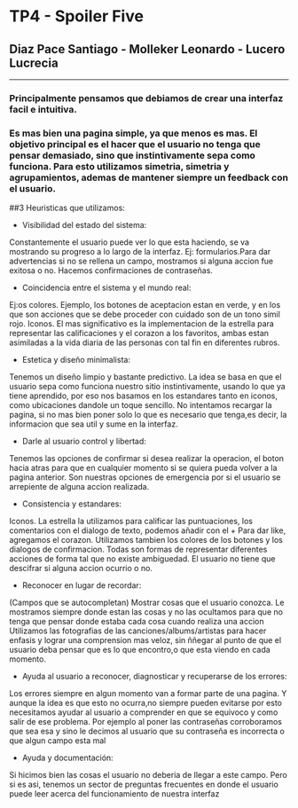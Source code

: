 # TP4 - Spoiler Five 
## Diaz Pace Santiago - Molleker Leonardo - Lucero Lucrecia
______________________
### Principalmente pensamos que debiamos de crear una interfaz facil e intuitiva. 
### Es mas bien una pagina simple, ya que menos es mas. El objetivo principal es el hacer que el usuario no tenga que pensar demasiado, sino que instintivamente sepa como funciona. Para esto utilizamos simetria, simetria y agrupamientos, ademas de mantener siempre un feedback con el usuario.

##3 Heuristicas que utilizamos:
- Visibilidad del estado del sistema:

Constantemente el usuario puede ver lo que esta haciendo, se va mostrando su progreso a lo largo de la interfaz.
Ej: formularios.Para dar advertencias si no se rellena un campo, mostramos si alguna accion fue exitosa o no.
Hacemos confirmaciones de  contraseñas.

- Coincidencia entre el sistema y el mundo real:

Ej:os colores. Ejemplo, los botones de aceptacion estan en verde, y en los que son acciones que se debe proceder con cuidado son de un tono simil rojo.
Iconos. El mas significativo es la implementacion de la estrella para representar las calificaciones y el corazon a los favoritos, ambas estan asimiladas a la vida diaria de las personas con tal fin en diferentes rubros.

- Estetica y diseño minimalista:

Tenemos un diseño limpio y bastante predictivo. La idea se basa en que el usuario sepa como funciona nuestro sitio instintivamente, usando lo que ya tiene aprendido, por eso nos basamos en los estandares tanto en iconos, como ubicaciones dandole un toque sencillo.
No intentamos recargar la pagina, si no mas bien poner solo lo que es necesario que tenga,es decir, la informacion que sea util y sume en la interfaz.

- Darle al usuario control y libertad:

Tenemos las opciones de confirmar si desea realizar la operacion, el boton hacia atras para que en cualquier momento si se quiera pueda volver a la pagina anterior.
Son nuestras opciones de emergencia por si el usuario se arrepiente de alguna accion realizada.

- Consistencia y estandares:

Iconos. La estrella la utilizamos para calificar las puntuaciones, los comentarios con el dialogo de texto, podemos añadir con el + 
Para dar like, agregamos el corazon. Utilizamos tambien los colores de los botones y los dialogos de confirmacion. Todas son formas de representar diferentes acciones de forma tal que no existe ambiguedad. El usuario no tiene que descifrar si alguna accion ocurrio o no.

- Reconocer en lugar de recordar: 

(Campos que se autocompletan)
Mostrar cosas que el usuario conozca. Le mostramos siempre donde estan las cosas y no las ocultamos para que no tenga que pensar donde estaba cada cosa cuando realiza una accion
Utilizamos las fotografias de las canciones/albums/artistas para hacer enfasis y lograr una comprension mas veloz, sin ññegar al punto de que el usuario deba pensar que es lo que encontro,o que esta viendo en cada momento.

- Ayuda al usuario a reconocer, diagnosticar y recuperarse de los errores:

Los errores siempre en algun momento van a formar parte de una pagina.
Y aunque la idea es que esto no ocurra,no siempre pueden evitarse por esto  necesitamos ayudar al usuario a comprender en que se equivoco y como salir de ese problema. 
Por ejemplo al poner las contraseñas corroboramos que sea esa y sino le decimos al usuario que su contraseña es incorrecta o que algun campo esta mal

- Ayuda y documentación: 

Si hicimos bien las cosas el usuario no deberia de llegar a este campo.
Pero si es asi, tenemos un sector de preguntas frecuentes en donde el usuario puede leer acerca del funcionamiento de nuestra interfaz
